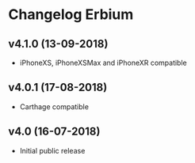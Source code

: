 # Changelog Erbium

## v4.1.0 (13-09-2018)
- iPhoneXS, iPhoneXSMax and iPhoneXR compatible

## v4.0.1 (17-08-2018)
- Carthage compatible

## v4.0 (16-07-2018)
- Initial public release